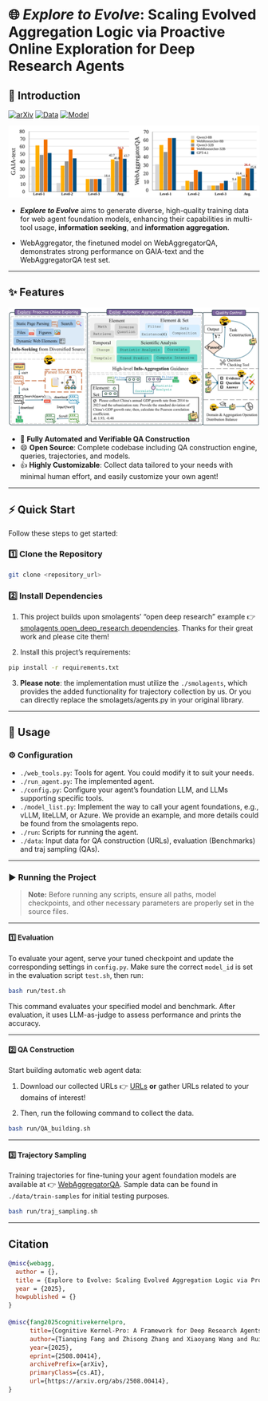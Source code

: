 # 🌐 *Explore to Evolve*: Scaling Evolved Aggregation Logic via Proactive Online Exploration for Deep Research Agents

## 🌟 Introduction

[![arXiv](https://img.shields.io/badge/arXiv-2508.00414-b31b1b.svg)](https://arxiv.org/abs/) [![Data](https://img.shields.io/badge/%F0%9F%A4%97%20Hugging%20Face-Data:WebAggregatorQA-ffc107?color=ffc107&logoColor=white)](https://huggingface.co/datasets/Ray121381/WebAggregatorQA) [![Model](https://img.shields.io/badge/%F0%9F%A4%97%20Hugging%20Face-Model:WebAggregator-ffc107?color=ffc107&logoColor=white)](https://huggingface.co/Ray121381/WebAggregator) 

![](assets/perfm-bar.svg)



- ***Explore to Evolve*** aims to generate diverse, high-quality training data for web agent foundation models, enhancing their capabilities in multi-tool usage, **information seeking**, and **information aggregation**.

- WebAggregator, the finetuned model on WebAggregatorQA, demonstrates strong performance on GAIA-text and the WebAggregatorQA test set.



---

## ✨ Features

![](assets/illus.jpg)

- 🤖 **Fully Automated and Verifiable QA Construction**  
- 😄 **Open Source**: Complete codebase including QA construction engine, queries, trajectories, and models.
- 👍 **Highly Customizable**: Collect data tailored to your needs with minimal human effort, and easily customize your own agent!



---

## ⚡ Quick Start

Follow these steps to get started:

### 1️⃣ Clone the Repository

```bash
git clone <repository_url>
```

### 2️⃣ Install Dependencies

1. This project builds upon smolagents’ “open deep research” example 👉 [smolagents open_deep_research dependencies](https://github.com/huggingface/smolagents/tree/main/examples/open_deep_research). Thanks for their great work and please cite them!

2. Install this project’s requirements:

```bash
pip install -r requirements.txt
```




3. **Please note**: the implementation must utilize the `./smolagents`, which provides the added functionality for trajectory collection by us. Or you can directly replace the smolagets/agents.py in your original library.


---

## 🚀 Usage

### ⚙️ Configuration

- `./web_tools.py`: Tools for agent. You could modify it to suit your needs.
- `./run_agent.py`: The implemented agent.
- `./config.py`: Configure your agent’s foundation LLM, and LLMs supporting specific tools.
- `./model_list.py`: Implement the way to call your agent foundations, e.g., vLLM, liteLLM, or Azure. We provide an example, and more details could be found from the smolagents repo.
- `./run`: Scripts for running the agent.
- `./data`: Input data for QA construction (URLs), evaluation (Benchmarks) and traj sampling (QAs).

---

### ▶️ Running the Project

> **Note:** Before running any scripts, ensure all paths, model checkpoints, and other necessary parameters are properly set in the source files.

---

#### 1️⃣ Evaluation

To evaluate your agent, serve your tuned checkpoint and update the corresponding settings in `config.py`. Make sure the correct `model_id` is set in the evaluation script `test.sh`, then run:


```bash
bash run/test.sh
```

This command evaluates your specified model and benchmark. After evaluation, it uses LLM-as-judge to assess performance and prints the accuracy.

---

#### 2️⃣ QA Construction

Start building automatic web agent data:

1. Download our collected URLs 👉 [URLs](https://huggingface.co/datasets/Ray121381/WebAggregatorQA) **or** gather URLs related to your domains of interest!

2. Then, run the following command to collect the data.

```bash
bash run/QA_building.sh
```

---

#### 3️⃣ Trajectory Sampling

Training trajectories for fine-tuning your agent foundation models are available at 👉 [WebAggregatorQA](https://huggingface.co/datasets/Ray121381/WebAggregatorQA). Sample data can be found in `./data/train-samples` for initial testing purposes.

```bash
bash run/traj_sampling.sh
```


---

## Citation

```bibtex
@misc{webagg,
  author = {},
  title = {Explore to Evolve: Scaling Evolved Aggregation Logic via Proactive Online Exploration for Deep Research Agents},
  year = {2025},
  howpublished = {}
}

@misc{fang2025cognitivekernelpro,
      title={Cognitive Kernel-Pro: A Framework for Deep Research Agents and Agent Foundation Models Training}, 
      author={Tianqing Fang and Zhisong Zhang and Xiaoyang Wang and Rui Wang and Can Qin and Yuxuan Wan and Jun-Yu Ma and Ce Zhang and Jiaqi Chen and Xiyun Li and Hongming Zhang and Haitao Mi and Dong Yu},
      year={2025},
      eprint={2508.00414},
      archivePrefix={arXiv},
      primaryClass={cs.AI},
      url={https://arxiv.org/abs/2508.00414}, 
}
```
